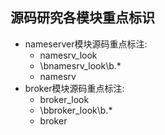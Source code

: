 ## 源码研究各模块重点标识
- nameserver模块源码重点标注: 
    - namesrv_look
    - \bnamesrv_look\b.*
    - namesrv
- broker模块源码重点标注:
  - broker_look
  - \bbroker_look\b.*
  - broker